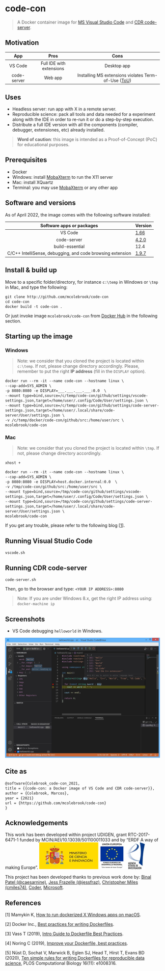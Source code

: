 # code-con
> A Docker container image for [MS Visual Studio Code](https://code.visualstudio.com/) and [CDR code-server](https://github.com/coder/code-server).

## Motivation

|     App     |           Pros           |                                           Cons                                                                             |
|:-----------:|:------------------------:|:--------------------------------------------------------------------------------------------------------------------------:|
|   VS Code   | Full IDE with extensions |                                       Desktop app                                                                          |
| code-server |          Web app         | Installing MS extensions violates Term-of-Use ([ToU](https://marketplace.visualstudio.com/items/ms-vscode.cpptools/license)) |

## Uses

- Headless server: run app with X in a remote server.
- Reproducible science: pack all tools and data needed for a experiment along with the IDE in order to re-run it or do a step-by-step execution.
- Distribute a full IDE version with all the components (compiler, debugger, extensiones, etc) already installed.

> **Word of caution**: this image is intended as a Proof-of-Concept (PoC) for educational purposes.

## Prerequisites

- Docker
- Windows: install [MobaXterm](https://mobaxterm.mobatek.net/download.html) to run the X11 server
- Mac: install XQuartz
- Terminal: you may use [MobaXterm](https://mobaxterm.mobatek.net/download.html) or any other app

## Software and versions

As of April 2022, the image comes with the following software installed:

|   Software apps or packages                                | Version                                                                         |
|:----------------------------------------------------------:|:--------------------------------------------------------------------------------|
| VS Code                                                    | [1.66](https://github.com/microsoft/vscode/releases/tag/1.66.0)                 |
| code-server                                                | [4.2.0](https://github.com/coder/code-server/releases/tag/v4.2.0)               |
| build-essential                                            | 12.4                                                                            |
| C/C++ IntelliSense, debugging, and code browsing extension | [1.9.7](https://marketplace.visualstudio.com/items?itemName=ms-vscode.cpptools) |

## Install & build up

Move to a specific folder/directory, for instance `c:\temp` in Windows or `\tmp` in Mac, and type the following:

```
git clone http://github.com/mcolebrook/code-con
cd code-con
docker build -t code-con .
```

Or just invoke image `mcolebrook/code-con` from [Docker Hub](https://hub.docker.com/repository/docker/mcolebrook/code-con) in the following section.

## Starting up the image

### Windows

> Note: we consider that you cloned the project is located within `c:\temp`. If not, please change directory accordingly. Please, remember to put the right **IP address** (fill in the `DISPLAY` option).

```
docker run --rm -it --name code-con --hostname linux \
--cap-add=SYS_ADMIN \
-p 8080:8080 -e DISPLAY=___.___.___.___:0.0  \
--mount type=bind,source=/c/temp/code-con/github/settings/vscode-settings.json,target=/home/user/.config/Code/User/settings.json \
--mount type=bind,source=/c/temp/code-con/github/settings/code-server-settings.json,target=/home/user/.local/share/code-server/User/settings.json \
-v /c/temp/docker/code-con/github/src:/home/user/src \
mcolebrook/code-con
```


### Mac

> Note: we consider that you cloned the project is located within `\tmp`. If not, please change directory accordingly.

```
xhost +
```

```
docker run --rm -it --name code-con --hostname linux \
--cap-add=SYS_ADMIN \
-p 8080:8080 -e DISPLAY=host.docker.internal:0.0  \
-v /tmp/code-con/github/src:/home/user/src \
--mount type=bind,source=/tmp/code-con/github/settings/vscode-settings.json,target=/home/user/.config/Code/User/settings.json \
--mount type=bind,source=/tmp/code-con/github/settings/code-server-settings.json,target=/home/user/.local/share/code-server/User/settings.json \
mcolebrook/code-con
```

If you get any trouble, please refer to the following blog [[1](http://mamykin.com/posts/running-x-apps-on-mac-with-docker/)].

## Running Visual Studio Code

```
vscode.sh
```

## Running CDR code-server

```
code-server.sh
```

Then, go to the browser and type: `<YOUR IP ADDRESS>:8080`

> Note: If you are under Windows 8.x, get the right IP address using: `docker-machine ip`

## Screenshots

- VS Code debugging `helloworld` in Windows.

![VS Code debugging in Windows](_figures/vscode_debugging_windows.jpg)

<!--
- code-server running `helloworld` in Mac
![VS Code running in Mac](_figures/vscode_running_mac.jpg)
-->

## Cite as

```
@software{Colebrook_code-con_2021,
title = {{code-con: a Docker image of VS Code and CDR code-server}},
author = {Colebrook, Marcos},
year = {2021}
url = {https://github.com/mcolebrook/code-con}
}
```

## Acknowledgements
This work has been developed within project UDIGEN, grant RTC-2017-6471-1 funded by MCIN/AEI/10.13039/501100011033 and by “ERDF A way of making Europe”.
![MCIN/AEI/ERDF](_figures/MCIN_AEI.jpg)

This project has been developed thanks to previous work done by: [Binal Patel (@caesarnine)](https://github.com/caesarnine/data-science-docker-vscode-template), [Jess Frazelle (@jessfraz)](https://github.com/jessfraz/dockerfiles/tree/master/vscode), [Christopher Miles (cmiles74)](https://github.com/cmiles74/docker-vscode), [Coder](https://github.com/coder/code-server), [Microsoft](https://github.com/microsoft/vscode-linux-build-agent).

## References
[1] Mamykin K, [How to run dockerized X Windows apps on macOS](http://mamykin.com/posts/running-x-apps-on-mac-with-docker/).

[2] Docker Inc., [Best practices for writing Dockerfiles](https://docs.docker.com/develop/develop-images/dockerfile_best-practices/).

[3] Vass T (2019), [Intro Guide to Dockerfile Best Practices](https://www.docker.com/blog/intro-guide-to-dockerfile-best-practices/).

[4] Noring C (2019), [Improve your Dockerfile, best practices](https://dev.to/azure/improve-your-dockerfile-best-practices-5ll).

[5] Nüst D, Sochat V, Marwick B, Eglen SJ, Head T, Hirst T, Evans BD (2020), [Ten simple rules for writing Dockerfiles for reproducible data science](https://doi.org/10.1371/journal.pcbi.1008316), PLOS Computational Biology 16(11): e1008316.
